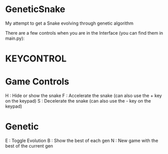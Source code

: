 # GeneticSnake
My attempt to get a Snake evolving through genetic algorithm

There are a few controls when you are in the Interface (you can find them in main.py):

# KEYCONTROL #

# Game Controls #
H : Hide or show the snake
F : Accelerate the snake (can also use the + key on the keypad)
S : Decelerate the snake (can also use the - key on the keypad)

# Genetic #
E : Toggle Evolution
B : Show the best of each gen
N : New game with the best of the current gen

